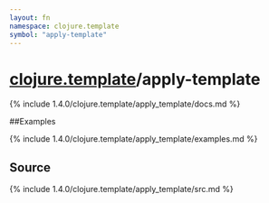 ```yaml
---
layout: fn
namespace: clojure.template
symbol: "apply-template"
---
```


# [clojure.template](../)/apply-template

{% include 1.4.0/clojure.template/apply_template/docs.md %}

##Examples

{% include 1.4.0/clojure.template/apply_template/examples.md %}
## Source
{% include 1.4.0/clojure.template/apply_template/src.md %}

